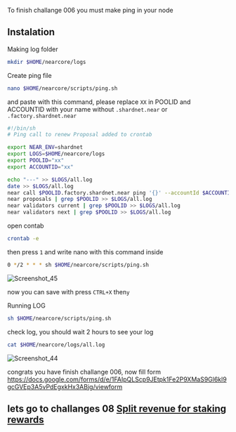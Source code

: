 To finish challange 006 you must make ping in your node

## Instalation
Making log folder
```bash
mkdir $HOME/nearcore/logs
```
Create ping file
```bash
nano $HOME/nearcore/scripts/ping.sh
```

and paste with this command, please replace `XX` in POOLID and ACCOUNTID with your name without `.shardnet.near` or `.factory.shardnet.near`
```bash
#!/bin/sh
# Ping call to renew Proposal added to crontab

export NEAR_ENV=shardnet
export LOGS=$HOME/nearcore/logs
export POOLID="xx"
export ACCOUNTID="xx"

echo "---" >> $LOGS/all.log
date >> $LOGS/all.log
near call $POOLID.factory.shardnet.near ping '{}' --accountId $ACCOUNTID.shardnet.near --gas=30000000000000 >> $LOGS/all.log
near proposals | grep $POOLID >> $LOGS/all.log
near validators current | grep $POOLID >> $LOGS/all.log
near validators next | grep $POOLID >> $LOGS/all.log
```
open contab
```bash
crontab -e
```
then press `1`
and write nano with this command inside
```bash
0 */2 * * * sh $HOME/nearcore/scripts/ping.sh
```

![Screenshot_45](https://user-images.githubusercontent.com/81378817/181401224-911acabf-db65-4304-a072-1946f8114245.jpg)

now you can save with press `CTRL+X` then`y`

Running LOG
```bash
sh $HOME/nearcore/scripts/ping.sh
```
check log, you should wait 2 hours to see your log
```bash
cat $HOME/nearcore/logs/all.log
```
![Screenshot_44](https://user-images.githubusercontent.com/81378817/181401830-8c3de19b-3daa-4494-9548-090a33ed28a0.jpg)

congrats you have finish challange 006,
now fill form https://docs.google.com/forms/d/e/1FAIpQLScp9JEtpk1Fe2P9XMaS9Gl6kl9gcGVEp3A5vPdEgxkHx3ABjg/viewform

## lets go to challanges 08 [Split revenue for staking rewards](https://github.com/fatalbar/testnet-manual/blob/main/NEAR/challange/008.md)

